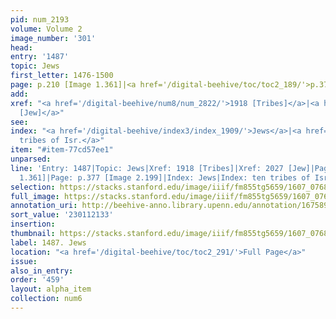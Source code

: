 ```yaml
---
pid: num_2193
volume: Volume 2
image_number: '301'
head:
entry: '1487'
topic: Jews
first_letter: 1476-1500
page: p.210 [Image 1.361]|<a href='/digital-beehive/toc/toc2_189/'>p.377 [Image 2.199]</a>
add:
xref: "<a href='/digital-beehive/num8/num_2822/'>1918 [Tribes]</a>|<a href='/digital-beehive/num9/num_2962/'>2027
  [Jew]</a>"
see:
index: "<a href='/digital-beehive/index3/index_1909/'>Jews</a>|<a href='/digital-beehive/index5/index_4170/'>ten
  tribes of Isr.</a>"
item: "#item-77cd57ee1"
unparsed:
line: 'Entry: 1487|Topic: Jews|Xref: 1918 [Tribes]|Xref: 2027 [Jew]|Page: p.210 [Image
  1.361]|Page: p.377 [Image 2.199]|Index: Jews|Index: ten tribes of Isr. |#item-77cd57ee1'
selection: https://stacks.stanford.edu/image/iiif/fm855tg5659/1607_0768/494,2133,2745,908/full/0/default.jpg
full_image: https://stacks.stanford.edu/image/iiif/fm855tg5659/1607_0768/full/full/0/default.jpg
annotation_uri: http://beehive-anno.library.upenn.edu/annotation/1675890049807
sort_value: '230112133'
insertion:
thumbnail: https://stacks.stanford.edu/image/iiif/fm855tg5659/1607_0768/494,2133,600,180/250,/0/default.jpg
label: 1487. Jews
location: "<a href='/digital-beehive/toc/toc2_291/'>Full Page</a>"
issue:
also_in_entry:
order: '459'
layout: alpha_item
collection: num6
---
```

